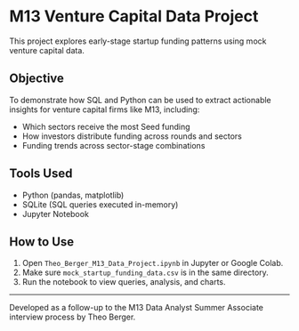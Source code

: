 
# M13 Venture Capital Data Project

This project explores early-stage startup funding patterns using mock venture capital data.

## Objective
To demonstrate how SQL and Python can be used to extract actionable insights for venture capital firms like M13, including:

- Which sectors receive the most Seed funding
- How investors distribute funding across rounds and sectors
- Funding trends across sector-stage combinations

## Tools Used
- Python (pandas, matplotlib)
- SQLite (SQL queries executed in-memory)
- Jupyter Notebook

## How to Use
1. Open `Theo_Berger_M13_Data_Project.ipynb` in Jupyter or Google Colab.
2. Make sure `mock_startup_funding_data.csv` is in the same directory.
3. Run the notebook to view queries, analysis, and charts.

---

Developed as a follow-up to the M13 Data Analyst Summer Associate interview process by Theo Berger.
